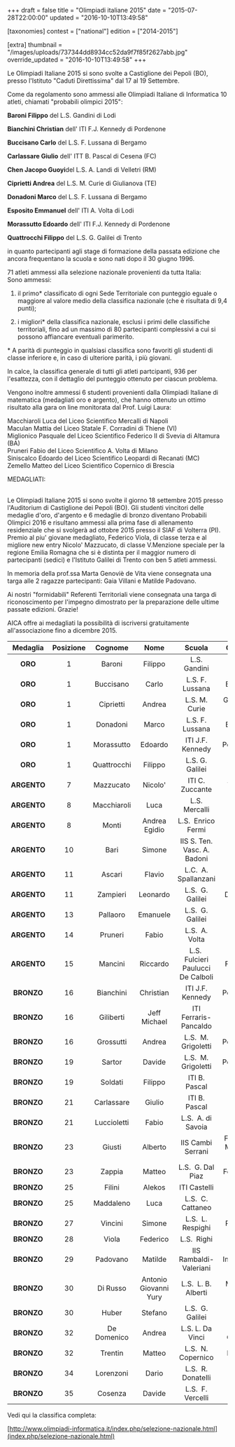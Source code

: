 +++
draft = false
title = "Olimpiadi italiane 2015"
date = "2015-07-28T22:00:00"
updated = "2016-10-10T13:49:58"

[taxonomies]
contest = ["national"]
edition = ["2014-2015"]

[extra]
thumbnail = "/images/uploads/737344dd8934cc52da9f7f85f2627abb.jpg"
override_updated = "2016-10-10T13:49:58"
+++

Le Olimpiadi Italiane 2015 si sono svolte a Castiglione dei Pepoli (BO), presso l'Istituto "Caduti Direttissima" dal 17 al 19 Settembre.

Come da regolamento sono ammessi alle Olimpiadi Italiane di Informatica 10 atleti, chiamati "probabili olimpici 2015":

**Baroni Filippo** del L.S. Gandini di Lodi

**Bianchini Christian** dell' ITI F.J. Kennedy di Pordenone

**Buccisano Carlo** del L.S. F. Lussana di Bergamo

**Carlassare Giulio** dell' ITT B. Pascal di Cesena (FC)

**Chen Jacopo Guoyi**del L.S. A. Landi di Velletri (RM)

**Ciprietti Andrea** del L.S. M. Curie di Giulianova (TE)

**Donadoni Marco** del L.S. F. Lussana di Bergamo

**Esposito Emmanuel** dell' ITI A. Volta di Lodi

**Morassutto Edoardo** dell' ITI F.J. Kennedy di Pordenone

**Quattrocchi Filippo** del L.S. G. Galilei di Trento

in quanto partecipanti agli stage di formazione della passata edizione che ancora frequentano la scuola e sono nati dopo il 30 giugno 1996.

71 atleti ammessi alla selezione nazionale provenienti da tutta Italia:<br/>Sono ammessi:

1. il primo\* classificato di ogni Sede Territoriale con punteggio eguale o maggiore al valore medio della classifica nazionale (che è risultata di 9,4 punti);

2. i migliori\* della classifica nazionale, esclusi i primi delle classifiche territoriali, fino ad un massimo di 80 partecipanti complessivi a cui si possono affiancare eventuali parimerito.

\* A parità di punteggio in qualsiasi classifica sono favoriti gli studenti di classe inferiore e, in caso di ulteriore parità, i più giovani.

In calce, la classifica generale di tutti gli atleti partcipanti, 936 per l'esattezza, con il dettaglio del punteggio ottenuto per ciascun problema.

Vengono inoltre ammessi 6 studenti provenienti dalla Olimpiadi Italiane di matematica (medagliati oro e argento), che hanno ottenuto un ottimo risultato alla gara on line monitorata dal Prof. Luigi Laura:

Macchiaroli Luca del Liceo Scientifico Mercalli di Napoli<br/>Maculan Mattia del Liceo Statale F. Corradini di Thiene (VI)<br/>Miglionico Pasquale del Liceo Scientifico Federico II di Svevia di Altamura (BA)<br/>Pruneri Fabio del Liceo Scientifico A. Volta di Milano<br/>Siniscalco Edoardo del Liceo Scientifico Leopardi di Recanati (MC)<br/>Zemello Matteo del Liceo Scientifico Copernico di Brescia

MEDAGLIATI:

<br/>Le Olimpiadi Italiane 2015 si sono svolte il giorno 18 settembre 2015 presso l'Auditorium di Castiglione dei Pepoli (BO). Gli studenti vincitori delle medaglie d'oro, d'argento e 6 medaglie di bronzo diventano Probabili Olimpici 2016 e risultano ammessi alla prima fase di allenamento residenziale che si svolgerà ad ottobre 2015 presso il SIAF di Volterra (PI).<br/>Premio al piu' giovane medagliato, Federico Viola, di classe terza e al migliore new entry Nicolo' Mazzucato, di classe V.Menzione speciale per la regione Emilia Romagna che si è distinta per il maggior numero di partecipanti (sedici) e l'Istituto Galilei di Trento con ben 5 atleti ammessi.

In memoria della prof.ssa Marta Genoviè de Vita viene consegnata una targa alle 2 ragazze partecipanti: Gaia Villani e Matilde Padovano.

Ai nostri "formidabili" Referenti Territoriali viene consegnata una targa di riconoscimento per l'impegno dimostrato per la preparazione delle ultime passate edizioni. Grazie!

AICA offre ai medagliati la possibilità di iscriversi gratuitamente all'associazione fino a dicembre 2015.

| **Medaglia** | **Posizione** | **Cognome** |       **Nome**        |             **Scuola**             |        **Comune**        | **Classe** |
| :----------: | :-----------: | :---------: | :-------------------: | :--------------------------------: | :----------------------: | :--------: |
|   **ORO**    |       1       |   Baroni    |        Filippo        |            L.S. Gandini            |           Lodi           |     V      |
|   **ORO**    |       1       |  Buccisano  |         Carlo         |          L.S. F. Lussana           |         Bergamo          |     V      |
|   **ORO**    |       1       |  Ciprietti  |        Andrea         |           L.S. M. Curie            |     Giulianova (TE)      |    III     |
|   **ORO**    |       1       |  Donadoni   |         Marco         |          L.S. F. Lussana           |         Bergamo          |     IV     |
|   **ORO**    |       1       | Morassutto  |        Edoardo        |          ITI J.F. Kennedy          |        Pordenone         |     V      |
|   **ORO**    |       1       | Quattrocchi |        Filippo        |          L.S. G. Galilei           |          Trento          |     V      |
| **ARGENTO**  |       7       |  Mazzucato  |        Nicolo'        |          ITI C. Zuccante           |         Venezia          |     V      |
| **ARGENTO**  |       8       | Macchiaroli |         Luca          |           L.S. Mercalli            |          Napoli          |     V      |
| **ARGENTO**  |       8       |    Monti    |     Andrea Egidio     |         L.S.  Enrico Fermi         |       Cantu' (CO)        |     V      |
| **ARGENTO**  |      10       |    Bari     |        Simone         |    IIS S. Ten. Vasc. A. Badoni     |          Lecco           |     V      |
| **ARGENTO**  |      11       |   Ascari    |        Flavio         |        L.C.  A. Spallanzani        |      Reggio Emilia       |     V      |
| **ARGENTO**  |      11       |  Zampieri   |       Leonardo        |          L.S.  G. Galilei          |        Dolo (VE)         |     V      |
| **ARGENTO**  |      13       |  Pallaoro   |       Emanuele        |          L.S.  G. Galilei          |          Trento          |     V      |
| **ARGENTO**  |      14       |   Pruneri   |         Fabio         |           L.S.  A. Volta           |          Milano          |     IV     |
| **ARGENTO**  |      15       |   Mancini   |       Riccardo        | L.S.  Fulcieri Paulucci De Calboli |        Forlì (FC)        |     V      |
|  **BRONZO**  |      16       |  Bianchini  |       Christian       |          ITI J.F. Kennedy          |        Pordenone         |     IV     |
|  **BRONZO**  |      16       |  Giliberti  |     Jeff Michael      |       ITI Ferraris-Pancaldo        |          Savona          |     V      |
|  **BRONZO**  |      16       |  Grossutti  |        Andrea         |        L.S.  M. Grigoletti         |        Pordenone         |     V      |
|  **BRONZO**  |      19       |   Sartor    |        Davide         |        L.S.  M. Grigoletti         |        Pordenone         |     V      |
|  **BRONZO**  |      19       |   Soldati   |        Filippo        |           ITI B. Pascal            |       Cesena (FC)        |     V      |
|  **BRONZO**  |      21       | Carlassare  |        Giulio         |           ITI B. Pascal            |       Cesena (FC)        |     IV     |
|  **BRONZO**  |      21       | Luccioletti |         Fabio         |         L.S.  A. di Savoia         |         Pistoia          |    III     |
|  **BRONZO**  |      23       |   Giusti    |        Alberto        |         IIS Cambi Serrani          | Falconara Marittima (AN) |     IV     |
|  **BRONZO**  |      23       |   Zappia    |        Matteo         |         L.S.  G. Dal Piaz          |       Feltre (BL)        |     IV     |
|  **BRONZO**  |      25       |   Filini    |        Alekos         |            ITI Castelli            |         Brescia          |     IV     |
|  **BRONZO**  |      25       |  Maddaleno  |         Luca          |         L.S.  C. Cattaneo          |          Torino          |     V      |
|  **BRONZO**  |      27       |   Vincini   |        Simone         |         L.S.  L. Respighi          |         Piacenza         |     V      |
|  **BRONZO**  |      28       |    Viola    |       Federico        |            L.S.  Righi             |           Roma           |    III     |
|  **BRONZO**  |      29       |  Padovano   |        Matilde        |       IIS Rambaldi-Valeriani       |        Imola (BO)        |     IV     |
|  **BRONZO**  |      30       |  Di Russo   | Antonio Giovanni Yury |        L.S.  L. B. Alberti         |      Minturno (LT)       |     V      |
|  **BRONZO**  |      30       |    Huber    |        Stefano        |          L.S.  G. Galilei          |          Trento          |     V      |
|  **BRONZO**  |      32       | De Domenico |        Andrea         |          L.S. L. Da Vinci          |     Reggio Calabria      |     V      |
|  **BRONZO**  |      32       |   Trentin   |        Matteo         |         L.S.  N. Copernico         |         Bologna          |     V      |
|  **BRONZO**  |      34       |  Lorenzoni  |         Dario         |         L.S.  R. Donatelli         |          Terni           |     V      |
|  **BRONZO**  |      35       |   Cosenza   |        Davide         |         L.S.  F. Vercelli          |           Asti           |     IV     |




Vedi qui la classifica completa:

[http://www.olimpiadi-informatica.it/index.php/selezione-nazionale.html](index.php/selezione-nazionale.html)
